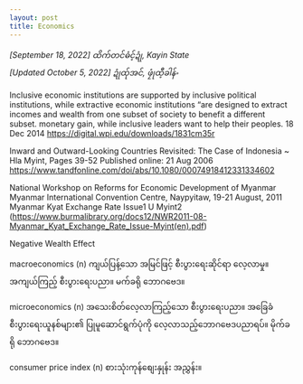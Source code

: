 ```yaml
---
layout: post
title: Economics 
---
```


*[September 18, 2022] ထိက်တင်ဓံင့်ဍုံ, Kayin State*  
*[Updated October 5, 2022] ဍုံထ်ုအင်, ဖၠုံထီ့ခါန်ႋ*

Inclusive economic institutions are supported by inclusive political institutions, while extractive economic institutions “are designed to extract incomes and wealth from one subset of society to benefit a different subset. monetary gain, while inclusive leaders want to help their peoples. 18 Dec 2014 https://digital.wpi.edu/downloads/1831cm35r 

Inward and Outward-Looking Countries Revisited: The Case of Indonesia ~ Hla Myint, Pages 39-52 Published online: 21 Aug 2006 https://www.tandfonline.com/doi/abs/10.1080/00074918412331334602  


National Workshop on Reforms for Economic Development of Myanmar
Myanmar International Convention Centre, Naypyitaw, 19-21 August, 2011
Myanmar Kyat Exchange Rate Issue1
U Myint2 
(https://www.burmalibrary.org/docs12/NWR2011-08-Myanmar_Kyat_Exchange_Rate_Issue-Myint(en).pdf)

Negative Wealth Effect 

macroeconomics (n) ကျယ်ပြန့်သော အမြင်ဖြင့် စီးပွားရေးဆိုင်ရာ လေ့လာမှု။ အကျယ်ကြည့် စီးပွားရေးပညာ။ မက်ခရို ဘောဂဗေဒ။ 

microeconomics (n) အသေးစိတ်လေ့လာကြည့်သော စီးပွားရေးပညာ။ အခြေခံစီးပွားရေးယူနစ်များ၏ ပြုမူဆောင်ရွက်ပုံကို လေ့လာသည့်ဘောဂဗေဒပညာရပ်။ မိုက်ခရို ဘောဂဗေဒ။ 

consumer price index (n) စားသုံးကုန်စျေးနှုန်း အညွှန်း။ 
